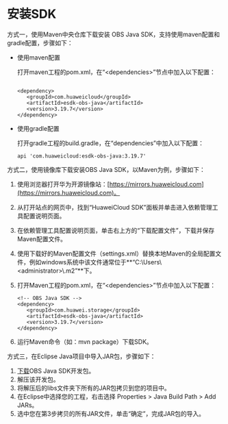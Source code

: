 # 安装SDK<a name="obs_21_0105"></a>

方式一，使用Maven中央仓库下载安装 OBS Java SDK，支持使用maven配置和gradle配置，步骤如下：

-   使用maven配置

    打开maven工程的pom.xml，在“<dependencies\>”节点中加入以下配置：

    ```
           
    <dependency>
       <groupId>com.huaweicloud</groupId>
       <artifactId>esdk-obs-java</artifactId>
       <version>3.19.7</version>
    </dependency>
    ```

-   使用gradle配置

    打开gradle工程的build.gradle，在“dependencies”中加入以下配置：

    ```
    api 'com.huaweicloud:esdk-obs-java:3.19.7'
    ```


方式二，使用镜像库下载安装OBS Java SDK，以Maven为例，步骤如下：

1.  使用浏览器打开华为开源镜像站：[https://mirrors.huaweicloud.com](https://mirrors.huaweicloud.com)。
2.  从打开站点的网页中，找到“HuaweiCloud SDK”面板并单击进入依赖管理工具配置说明页面。
3.  在依赖管理工具配置说明页面，单击右上方的“下载配置文件”，下载并保存Maven配置文件。
4.  使用下载好的Maven配置文件（settings.xml）替换本地Maven的全局配置文件，例如windows系统中该文件通常位于**“C:\\Users\\<administrator\>\\.m2”**下。
5.  打开Maven工程的pom.xml，在“<dependencies\>”节点中加入以下配置：

    ```
    <!-- OBS Java SDK -->
    <dependency>
       <groupId>com.huawei.storage</groupId>
       <artifactId>esdk-obs-java</artifactId>
       <version>3.19.7</version>
    </dependency>
    ```

6.  运行Maven命令（如：mvn package）下载SDK。

方式三，在Eclipse Java项目中导入JAR包，步骤如下：

1.  [下载](SDK下载.md)OBS Java SDK开发包。
2.  解压该开发包。
3.  将解压后的libs文件夹下所有的JAR包拷贝到您的项目中。
4.  在Eclipse中选择您的工程，右击选择 Properties \> Java Build Path \> Add JARs。
5.  选中您在第3步拷贝的所有JAR文件，单击“确定”，完成JAR包的导入。

